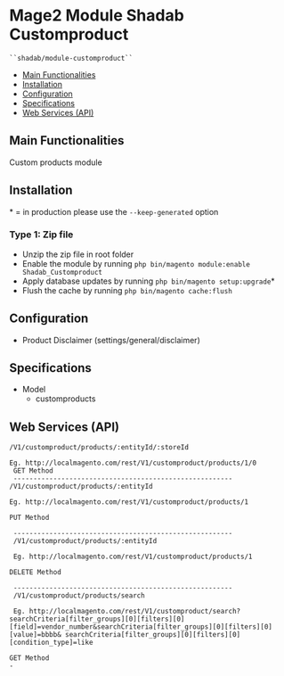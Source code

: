 # Mage2 Module Shadab Customproduct

    ``shadab/module-customproduct``

 - [Main Functionalities](#markdown-header-main-functionalities)
 - [Installation](#markdown-header-installation)
 - [Configuration](#markdown-header-configuration)
 - [Specifications](#markdown-header-specifications)
 - [Web Services (API)](#markdown-header-webservices)

## Main Functionalities
Custom products module

## Installation
\* = in production please use the `--keep-generated` option

### Type 1: Zip file

 - Unzip the zip file in root folder
 - Enable the module by running `php bin/magento module:enable Shadab_Customproduct`
 - Apply database updates by running `php bin/magento setup:upgrade`\*
 - Flush the cache by running `php bin/magento cache:flush`


## Configuration

 - Product Disclaimer (settings/general/disclaimer)


## Specifications

 - Model
	- customproducts

## Web Services (API)
	/V1/customproduct/products/:entityId/:storeId

	Eg. http://localmagento.com/rest/V1/customproduct/products/1/0
	 GET Method
	 -------------------------------------------------------
	/V1/customproduct/products/:entityId

	Eg. http://localmagento.com/rest/V1/customproduct/products/1

	PUT Method

	 -------------------------------------------------------
	 /V1/customproduct/products/:entityId
	 
	 Eg. http://localmagento.com/rest/V1/customproduct/products/1

	DELETE Method
	 
	 -------------------------------------------------------
	 /V1/customproduct/products/search
	 
	 Eg. http://localmagento.com/rest/V1/customproduct/search?searchCriteria[filter_groups][0][filters][0][field]=vendor_number&searchCriteria[filter_groups][0][filters][0][value]=bbbb& searchCriteria[filter_groups][0][filters][0][condition_type]=like

	GET Method
	- 





